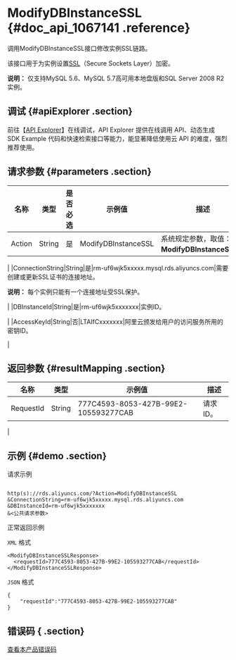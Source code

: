 # ModifyDBInstanceSSL {#doc_api_1067141 .reference}

调用ModifyDBInstanceSSL接口修改实例SSL链路。

该接口用于为实例设置[SSL](~~32474~~)（Secure Sockets Layer）加密。

**说明：** 仅支持MySQL 5.6、MySQL 5.7高可用本地盘版和SQL Server 2008 R2实例。

## 调试 {#apiExplorer .section}

前往【[API Explorer](https://api.aliyun.com/#product=Rds&api=ModifyDBInstanceSSL)】在线调试，API Explorer 提供在线调用 API、动态生成 SDK Example 代码和快速检索接口等能力，能显著降低使用云 API 的难度，强烈推荐使用。

## 请求参数 {#parameters .section}

|名称|类型|是否必选|示例值|描述|
|--|--|----|---|--|
|Action|String|是|ModifyDBInstanceSSL|系统规定参数，取值：**ModifyDBInstanceSSL**。

 |
|ConnectionString|String|是|rm-uf6wjk5xxxxx.mysql.rds.aliyuncs.com|需要创建或更新SSL证书的连接地址。

 **说明：** 每个实例只能有一个连接地址受SSL保护。

 |
|DBInstanceId|String|是|rm-uf6wjk5xxxxxxx|实例ID。

 |
|AccessKeyId|String|否|LTAIfCxxxxxxx|阿里云颁发给用户的访问服务所用的密钥ID。

 |

## 返回参数 {#resultMapping .section}

|名称|类型|示例值|描述|
|--|--|---|--|
|RequestId|String|777C4593-8053-427B-99E2-105593277CAB|请求ID。

 |

## 示例 {#demo .section}

请求示例

``` {#request_demo}

http(s)://rds.aliyuncs.com/?Action=ModifyDBInstanceSSL
&ConnectionString=rm-uf6wjk5xxxxx.mysql.rds.aliyuncs.com
&DBInstanceId=rm-uf6wjk5xxxxxxx
&<公共请求参数>

```

正常返回示例

`XML` 格式

``` {#xml_return_success_demo}
<ModifyDBInstanceSSLResponse>
  <requestId>777C4593-8053-427B-99E2-105593277CAB</requestId>
</ModifyDBInstanceSSLResponse>

```

`JSON` 格式

``` {#json_return_success_demo}
{
	"requestId":"777C4593-8053-427B-99E2-105593277CAB"
}
```

## 错误码 { .section}

[查看本产品错误码](https://error-center.aliyun.com/status/product/Rds)

